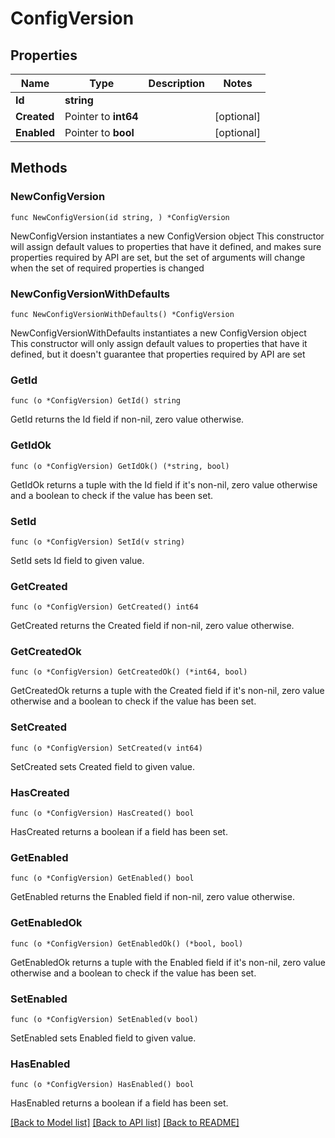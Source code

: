 # ConfigVersion

## Properties

Name | Type | Description | Notes
------------ | ------------- | ------------- | -------------
**Id** | **string** |  | 
**Created** | Pointer to **int64** |  | [optional] 
**Enabled** | Pointer to **bool** |  | [optional] 

## Methods

### NewConfigVersion

`func NewConfigVersion(id string, ) *ConfigVersion`

NewConfigVersion instantiates a new ConfigVersion object
This constructor will assign default values to properties that have it defined,
and makes sure properties required by API are set, but the set of arguments
will change when the set of required properties is changed

### NewConfigVersionWithDefaults

`func NewConfigVersionWithDefaults() *ConfigVersion`

NewConfigVersionWithDefaults instantiates a new ConfigVersion object
This constructor will only assign default values to properties that have it defined,
but it doesn't guarantee that properties required by API are set

### GetId

`func (o *ConfigVersion) GetId() string`

GetId returns the Id field if non-nil, zero value otherwise.

### GetIdOk

`func (o *ConfigVersion) GetIdOk() (*string, bool)`

GetIdOk returns a tuple with the Id field if it's non-nil, zero value otherwise
and a boolean to check if the value has been set.

### SetId

`func (o *ConfigVersion) SetId(v string)`

SetId sets Id field to given value.


### GetCreated

`func (o *ConfigVersion) GetCreated() int64`

GetCreated returns the Created field if non-nil, zero value otherwise.

### GetCreatedOk

`func (o *ConfigVersion) GetCreatedOk() (*int64, bool)`

GetCreatedOk returns a tuple with the Created field if it's non-nil, zero value otherwise
and a boolean to check if the value has been set.

### SetCreated

`func (o *ConfigVersion) SetCreated(v int64)`

SetCreated sets Created field to given value.

### HasCreated

`func (o *ConfigVersion) HasCreated() bool`

HasCreated returns a boolean if a field has been set.

### GetEnabled

`func (o *ConfigVersion) GetEnabled() bool`

GetEnabled returns the Enabled field if non-nil, zero value otherwise.

### GetEnabledOk

`func (o *ConfigVersion) GetEnabledOk() (*bool, bool)`

GetEnabledOk returns a tuple with the Enabled field if it's non-nil, zero value otherwise
and a boolean to check if the value has been set.

### SetEnabled

`func (o *ConfigVersion) SetEnabled(v bool)`

SetEnabled sets Enabled field to given value.

### HasEnabled

`func (o *ConfigVersion) HasEnabled() bool`

HasEnabled returns a boolean if a field has been set.


[[Back to Model list]](../README.md#documentation-for-models) [[Back to API list]](../README.md#documentation-for-api-endpoints) [[Back to README]](../README.md)



